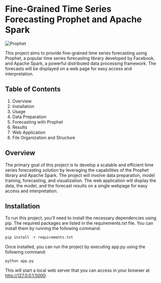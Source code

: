 # Fine-Grained Time Series Forecasting Prophet and Apache Spark
<img src="https://github.com/JeremyTallant/RetailSalesPredictor/blob/main/app/static/images/prophetimage.png" alt="Prophet">

This project aims to provide fine-grained time series forecasting using Prophet, a popular time series forecasting library developed by Facebook, and Apache Spark, a powerful distributed data processing framework. The forecasts will be displayed on a web page for easy access and interpretation.
## Table of Contents
1. Overview
2. Installation
3. Usage
4. Data Preparation
5. Forecasting with Prophet
6. Results
7. Web Application
8. File Organization and Structure
## Overview
The primary goal of this project is to develop a scalable and efficient time series forecasting solution by leveraging the capabilities of the Prophet library and Apache Spark. The project will involve data preparation, model training, forecasting, and visualization. The web application will display the data, the model, and the forecast results on a single webpage for easy access and interpretation.
## Installation
To run this project, you'll need to install the necessary dependencies using pip. The required packages are listed in the requirements.txt file. You can install them by running the following command:
```python
pip install -r requirements.txt
```
Once installed, you can run the project by executing app.py using the following command:
```python
python app.py
```
This will start a local web server that you can access in your browser at http://127.0.0.1:5000.
